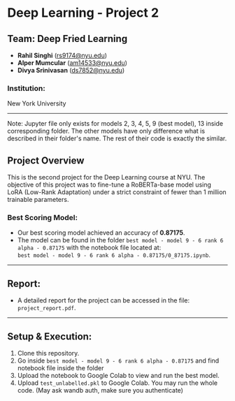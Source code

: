 # Deep Learning - Project 2

## Team: Deep Fried Learning
- **Rahil Singhi** (rs9174@nyu.edu)  
- **Alper Mumcular** (am14533@nyu.edu)  
- **Divya Srinivasan** (ds7852@nyu.edu)  

### Institution:  
New York University

---
Note: Jupyter file only exists for models 2, 3, 4, 5, 9 (best model), 13 inside corresponding folder. The other models have only difference what is described in their folder's name. The rest of their code is exactly the similar.

## Project Overview

This is the second project for the Deep Learning course at NYU. The objective of this project was to fine-tune a RoBERTa-base model using LoRA (Low-Rank Adaptation) under a strict constraint of fewer than 1 million trainable parameters.

### Best Scoring Model:
- Our best scoring model achieved an accuracy of **0.87175**.
- The model can be found in the folder `best model - model 9 - 6 rank 6 alpha - 0.87175` with the notebook file located at:  
  `best model - model 9 - 6 rank 6 alpha - 0.87175/0_87175.ipynb`.

---

## Report:
- A detailed report for the project can be accessed in the file:  
  `project_report.pdf`.

---

## Setup & Execution:
1. Clone this repository.
2. Go inside `best model - model 9 - 6 rank 6 alpha - 0.87175` and find notebook file inside the folder
3. Upload the notebook to Google Colab to view and run the best model.
4. Upload `test_unlabelled.pkl` to Google Colab. You may run the whole code. (May ask wandb auth, make sure you authenticate)
